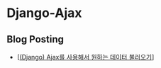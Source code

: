 # Django-Ajax

## Blog Posting

- [[(Django) Ajax를 사용해서 원하는 데이터 불러오기](https://wkddnjset.github.io/django/2018/02/08/(Django)-ajax%EB%A5%BC-%EC%82%AC%EC%9A%A9%ED%95%B4-%EC%9B%90%ED%95%98%EB%8A%94-%EB%8D%B0%EC%9D%B4%ED%84%B0-%EB%B6%88%EB%9F%AC%EC%98%A4%EA%B8%B0/)]
